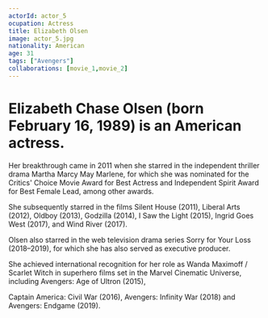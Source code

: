 ```yaml
---
actorId: actor_5
ocupation: Actress
title: Elizabeth Olsen
image: actor_5.jpg
nationality: American
age: 31
tags: ["Avengers"]
collaborations: [movie_1,movie_2]
---
```


# Elizabeth Chase Olsen (born February 16, 1989) is an American actress.
Her breakthrough came in 2011 when she starred in the independent thriller drama Martha Marcy May Marlene, for which she was nominated for the Critics' Choice Movie Award for Best Actress and Independent Spirit Award for Best Female Lead, among other awards.

She subsequently starred in the films Silent House (2011), Liberal Arts (2012), Oldboy (2013), Godzilla (2014), I Saw the Light (2015), Ingrid Goes West (2017), and Wind River (2017).

Olsen also starred in the web television drama series Sorry for Your Loss (2018–2019), for which she has also served as executive producer.

She achieved international recognition for her role as Wanda Maximoff / Scarlet Witch in superhero films set in the Marvel Cinematic Universe, including Avengers: Age of Ultron (2015),

Captain America: Civil War (2016), Avengers: Infinity War (2018) and Avengers: Endgame (2019).
